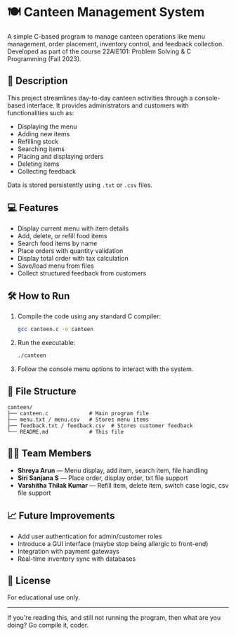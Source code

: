 
# 🍽️ Canteen Management System

A simple C-based program to manage canteen operations like menu management, order placement, inventory control, and feedback collection. Developed as part of the course 22AIE101: Problem Solving & C Programming (Fall 2023).

## 📜 Description

This project streamlines day-to-day canteen activities through a console-based interface. It provides administrators and customers with functionalities such as:

- Displaying the menu
- Adding new items
- Refilling stock
- Searching items
- Placing and displaying orders
- Deleting items
- Collecting feedback

Data is stored persistently using `.txt` or `.csv` files.

## 💻 Features

- Display current menu with item details
- Add, delete, or refill food items
- Search food items by name
- Place orders with quantity validation
- Display total order with tax calculation
- Save/load menu from files
- Collect structured feedback from customers

## 🛠️ How to Run

1. Compile the code using any standard C compiler:
   ```bash
   gcc canteen.c -o canteen
   ```

2. Run the executable:
   ```bash
   ./canteen
   ```

3. Follow the console menu options to interact with the system.

## 📁 File Structure

```
canteen/
├── canteen.c             # Main program file
├── menu.txt / menu.csv   # Stores menu items
├── feedback.txt / feedback.csv  # Stores customer feedback
└── README.md             # This file
```

## 👨‍💻 Team Members

- **Shreya Arun** — Menu display, add item, search item, file handling
- **Siri Sanjana S** — Place order, display order, txt file support
- **Varshitha Thilak Kumar** — Refill item, delete item, switch case logic, csv file support

## 📈 Future Improvements

- Add user authentication for admin/customer roles
- Introduce a GUI interface (maybe stop being allergic to front-end)
- Integration with payment gateways
- Real-time inventory sync with databases

## 📄 License

For educational use only.

---

If you're reading this, and still not running the program, then what are you doing? Go compile it, coder.

